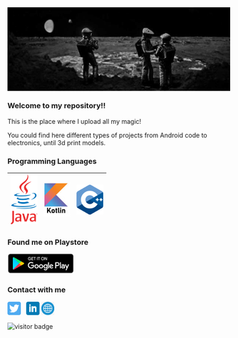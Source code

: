 <img align="center" src="https://raw.githubusercontent.com/sebacipolat/sebacipolat/master/imgs/spaceodissey.jpg" width=500px />

### Welcome to my repository!!

This is the place where I upload all my magic!

You could find here different types of projects from Android code to electronics, until 3d print models.



### Programming Languages
|<img src="https://raw.githubusercontent.com/sebacipolat/sebacipolat/master/imgs/java.png" width=60>|  <img src="https://raw.githubusercontent.com/sebacipolat/sebacipolat/master/imgs/kotlin.jpg" width=60>|  <img src="https://raw.githubusercontent.com/sebacipolat/sebacipolat/master/imgs/c%2B%2B.png" width=60>|
|:---:|:---:|:---:|

### Found me on Playstore
<a href="https://play.google.com/store/apps/dev?id=9143791740794410976&hl=en_US"><img width="150" src="https://github.com/sebacipolat/sebacipolat/blob/master/imgs/playstore.png?raw=true"></a>&nbsp;&nbsp;



### Contact with me
<p align='left'>
<a href="https://twitter.com/seba_cipolat"><img height="30" src="https://github.com/sebacipolat/sebacipolat/blob/master/imgs/twitter.png?raw=true"></a>&nbsp;&nbsp;
<a href="https://www.linkedin.com/in/sebastiancipolat"><img height="30" src="https://github.com/sebacipolat/sebacipolat/blob/master/imgs/linkedin.png?raw=true"></a>
<a href="https://www.sebastiancipolat.com"><img height="30" src="https://github.com/sebacipolat/sebacipolat/blob/master/imgs/web.png?raw=true"></a>

</p>

![visitor badge](https://visitor-badge.glitch.me/badge?page_id=sebacipolat/sebacipolat)
